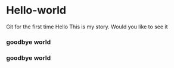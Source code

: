 # Hello-world
Git for the first time
Hello This is my story. Would you like to see it

### goodbye world
### goodbye world
